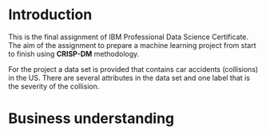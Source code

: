 # Introduction
This is the final assignment of IBM Professional Data Science Certificate. The aim of the assignment to prepare a machine learning project from start to finish using 
**CRISP-DM** methodology.

For the project a data set is provided that contains car accidents (collisions) in the US. There are several attributes in the data set and one label that is 
the severity of the collision.

# Business understanding
